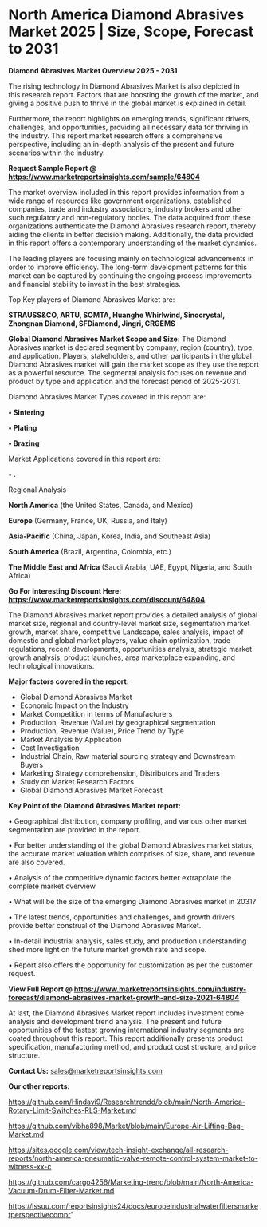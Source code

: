 # North America Diamond Abrasives Market 2025 | Size, Scope, Forecast to 2031

<Strong> Diamond Abrasives Market Overview 2025 - 2031</strong>

The rising technology in Diamond Abrasives Market is also depicted in this research report. Factors that are boosting the growth of the market, and giving a positive push to thrive in the global market is explained in detail.

Furthermore, the report highlights on emerging trends, significant drivers, challenges, and opportunities, providing all necessary data for thriving in the industry. This report market research offers a comprehensive perspective, including an in-depth analysis of the present and future scenarios within the industry.

<strong>Request Sample Report @ <a href=https://www.marketreportsinsights.com/sample/64804>https://www.marketreportsinsights.com/sample/64804</a></strong>

The market overview included in this report provides information from a wide range of resources like government organizations, established companies, trade and industry associations, industry brokers and other such regulatory and non-regulatory bodies. The data acquired from these organizations authenticate the Diamond Abrasives research report, thereby aiding the clients in better decision making. Additionally, the data provided in this report offers a contemporary understanding of the market dynamics.

The leading players are focusing mainly on technological advancements in order to improve efficiency. The long-term development patterns for this market can be captured by continuing the ongoing process improvements and financial stability to invest in the best strategies.

Top Key players of Diamond Abrasives Market are:

<strong>STRAUSS&CO, ARTU, SOMTA, Huanghe Whirlwind, Sinocrystal, Zhongnan Diamond, SFDiamond, Jingri, CRGEMS</strong>

<strong><b>Global Diamond Abrasives Market Scope and Size:</b></strong>
The Diamond Abrasives market is declared segment by company, region (country), type, and application. Players, stakeholders, and other participants in the global Diamond Abrasives market will gain the market scope as they use the report as a powerful resource. The segmental analysis focuses on revenue and product by type and application and the forecast period of 2025-2031.

Diamond Abrasives Market Types covered in this report are:

<strong>• Sintering

• Plating

• Brazing</strong>

Market Applications covered in this report are:

<strong>• .</strong> 

Regional Analysis

<strong>North America</strong> (the United States, Canada, and Mexico)

<strong>Europe</strong> (Germany, France, UK, Russia, and Italy)

<strong>Asia-Pacific</strong> (China, Japan, Korea, India, and Southeast Asia)

<strong>South America</strong> (Brazil, Argentina, Colombia, etc.)

<strong>The Middle East and Africa</strong> (Saudi Arabia, UAE, Egypt, Nigeria, and South Africa)

<strong>Go For Interesting Discount Here: <a href=https://www.marketreportsinsights.com/discount/64804>https://www.marketreportsinsights.com/discount/64804</a></strong>

The Diamond Abrasives market report provides a detailed analysis of global market size, regional and country-level market size, segmentation market growth, market share, competitive Landscape, sales analysis, impact of domestic and global market players, value chain optimization, trade regulations, recent developments, opportunities analysis, strategic market growth analysis, product launches, area marketplace expanding, and technological innovations.

<strong><b>Major factors covered in the report:</b></strong>
<ul>
  <li>Global Diamond Abrasives Market </li>
  <li>Economic Impact on the Industry</li>
  <li>Market Competition in terms of Manufacturers</li>
  <li>Production, Revenue (Value) by geographical segmentation</li>
  <li>Production, Revenue (Value), Price Trend by Type</li>
  <li>Market Analysis by Application</li>
  <li>Cost Investigation</li>
  <li>Industrial Chain, Raw material sourcing strategy and Downstream Buyers</li>
  <li>Marketing Strategy comprehension, Distributors and Traders</li>
  <li>Study on Market Research Factors</li>
  <li>Global Diamond Abrasives Market Forecast</li>
</ul>

<strong><b>Key Point of the Diamond Abrasives Market report:</b></strong>

• Geographical distribution, company profiling, and various other market segmentation are provided in the report.

• For better understanding of the global Diamond Abrasives market status, the accurate market valuation which comprises of size, share, and revenue are also covered.

• Analysis of the competitive dynamic factors better extrapolate the complete market overview

• What will be the size of the emerging Diamond Abrasives market in 2031?

• The latest trends, opportunities and challenges, and growth drivers provide better construal of the Diamond Abrasives Market.

• In-detail industrial analysis, sales study, and production understanding shed more light on the future market growth rate and scope.

• Report also offers the opportunity for customization as per the customer request.

<strong><b>View Full Report @ <a href=https://www.marketreportsinsights.com/industry-forecast/diamond-abrasives-market-growth-and-size-2021-64804>https://www.marketreportsinsights.com/industry-forecast/diamond-abrasives-market-growth-and-size-2021-64804</a></b></strong>


At last, the Diamond Abrasives Market report includes investment come analysis and development trend analysis. The present and future opportunities of the fastest growing international industry segments are coated throughout this report. This report additionally presents product specification, manufacturing method, and product cost structure, and price structure.

<strong>Contact Us:</strong>
sales@marketreportsinsights.com

<strong>Our other reports:</strong>

<a href=https://github.com/Hindavi9/Researchtrendd/blob/main/North-America-Rotary-Limit-Switches-RLS-Market.md>https://github.com/Hindavi9/Researchtrendd/blob/main/North-America-Rotary-Limit-Switches-RLS-Market.md</a>

<a href=https://github.com/vibha898/Market/blob/main/Europe-Air-Lifting-Bag-Market.md>https://github.com/vibha898/Market/blob/main/Europe-Air-Lifting-Bag-Market.md</a>

<a href=https://sites.google.com/view/tech-insight-exchange/all-research-reports/north-america-pneumatic-valve-remote-control-system-market-to-witness-xx-c>https://sites.google.com/view/tech-insight-exchange/all-research-reports/north-america-pneumatic-valve-remote-control-system-market-to-witness-xx-c</a>

<a href=https://github.com/cargo4256/Marketing-trend/blob/main/North-America-Vacuum-Drum-Filter-Market.md>https://github.com/cargo4256/Marketing-trend/blob/main/North-America-Vacuum-Drum-Filter-Market.md</a>

<a href=https://issuu.com/reportsinsights24/docs/europeindustrialwaterfiltersmarketperspectivecompr>https://issuu.com/reportsinsights24/docs/europeindustrialwaterfiltersmarketperspectivecompr</a>"
